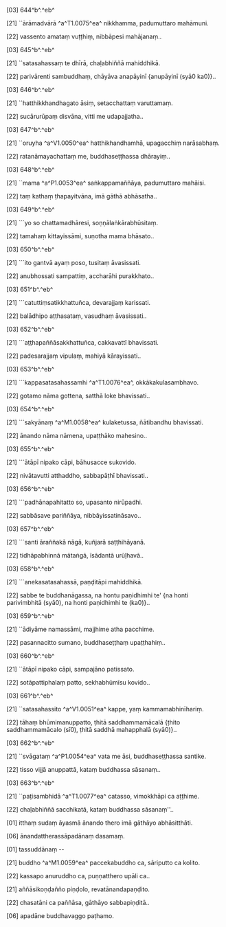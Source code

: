 [03] 644^b^.^eb^

[21] ``ārāmadvārā ^a^T1.0075^ea^ nikkhamma, padumuttaro mahāmuni.

[22] vassento amataṃ vuṭṭhiṃ, nibbāpesi mahājanaṃ..

[03] 645^b^.^eb^

[21] ``satasahassaṃ te dhīrā, chaḷabhiññā mahiddhikā.

[22] parivārenti sambuddhaṃ, chāyāva anapāyinī {anupāyinī (syā0 ka0)}..

[03] 646^b^.^eb^

[21] ``hatthikkhandhagato āsiṃ, setacchattaṃ varuttamaṃ.

[22] sucārurūpaṃ disvāna, vitti me udapajjatha..

[03] 647^b^.^eb^

[21] ``oruyha ^a^V1.0050^ea^ hatthikhandhamhā, upagacchiṃ narāsabhaṃ.

[22] ratanāmayachattaṃ me, buddhaseṭṭhassa dhārayiṃ..

[03] 648^b^.^eb^

[21] ``mama ^a^P1.0053^ea^ saṅkappamaññāya, padumuttaro  mahāisi.

[22] taṃ kathaṃ ṭhapayitvāna, imā gāthā abhāsatha..

[03] 649^b^.^eb^

[21] ```yo so chattamadhāresi, soṇṇālaṅkārabhūsitaṃ.

[22] tamahaṃ kittayissāmi, suṇotha mama bhāsato..

[03] 650^b^.^eb^

[21] ```ito gantvā ayaṃ poso, tusitaṃ āvasissati.

[22] anubhossati sampattiṃ, accharāhi purakkhato..

[03] 651^b^.^eb^

[21] ```catuttiṃsatikkhattuñca, devarajjaṃ karissati.

[22] balādhipo aṭṭhasataṃ, vasudhaṃ āvasissati..

[03] 652^b^.^eb^

[21] ```aṭṭhapaññāsakkhattuñca, cakkavattī bhavissati.

[22] padesarajjaṃ vipulaṃ, mahiyā kārayissati..

[03] 653^b^.^eb^

[21] ```kappasatasahassamhi ^a^T1.0076^ea^, okkākakulasambhavo.

[22] gotamo nāma gottena, satthā loke bhavissati..

[03] 654^b^.^eb^

[21] ```sakyānaṃ ^a^M1.0058^ea^ kulaketussa, ñātibandhu bhavissati.

[22] ānando nāma nāmena, upaṭṭhāko mahesino..

[03] 655^b^.^eb^

[21] ```ātāpī nipako cāpi, bāhusacce sukovido.

[22] nivātavutti atthaddho, sabbapāṭhī bhavissati..

[03] 656^b^.^eb^

[21] ```padhānapahitatto so, upasanto nirūpadhi.

[22] sabbāsave pariññāya, nibbāyissatināsavo..

[03] 657^b^.^eb^

[21] ```santi āraññakā nāgā, kuñjarā saṭṭhihāyanā.

[22] tidhāpabhinnā mātaṅgā, īsādantā urūḷhavā..

[03] 658^b^.^eb^

[21] ```anekasatasahassā, paṇḍitāpi mahiddhikā.

[22] sabbe te buddhanāgassa, na hontu paṇidhimhi te' {na honti parivimbhitā (syā0),   na honti paṇidhimhi te (ka0)}..

[03] 659^b^.^eb^

[21] ``ādiyāme namassāmi, majjhime atha pacchime.

[22] pasannacitto sumano, buddhaseṭṭhaṃ upaṭṭhahiṃ..

[03] 660^b^.^eb^

[21] ``ātāpī nipako cāpi, sampajāno patissato.

[22] sotāpattiphalaṃ patto, sekhabhūmīsu kovido..

[03] 661^b^.^eb^

[21] ``satasahassito ^a^V1.0051^ea^ kappe, yaṃ kammamabhinīhariṃ.

[22] tāhaṃ bhūmimanuppatto, ṭhitā saddhammamācalā {ṭhito saddhammamācalo (sī0),   ṭhitā saddhā mahapphalā (syā0)}..

[03] 662^b^.^eb^

[21] ``svāgataṃ ^a^P1.0054^ea^ vata me āsi,  buddhaseṭṭhassa santike.

[22] tisso vijjā anuppattā, kataṃ buddhassa sāsanaṃ..

[03] 663^b^.^eb^

[21] ``paṭisambhidā ^a^T1.0077^ea^ catasso, vimokkhāpi ca aṭṭhime.

[22] chaḷabhiññā sacchikatā, kataṃ buddhassa sāsanaṃ''..

[01] itthaṃ sudaṃ āyasmā ānando thero imā gāthāyo  abhāsitthāti.

[06] ānandattherassāpadānaṃ dasamaṃ.

[01] tassuddānaṃ --

[21] buddho ^a^M1.0059^ea^ paccekabuddho ca, sāriputto ca kolito.

[22] kassapo anuruddho ca, puṇṇatthero upāli ca..

[21] aññāsikoṇḍañño piṇḍolo, revatānandapaṇḍito.

[22] chasatāni ca paññāsa, gāthāyo sabbapiṇḍitā..

[06] apadāne buddhavaggo paṭhamo.